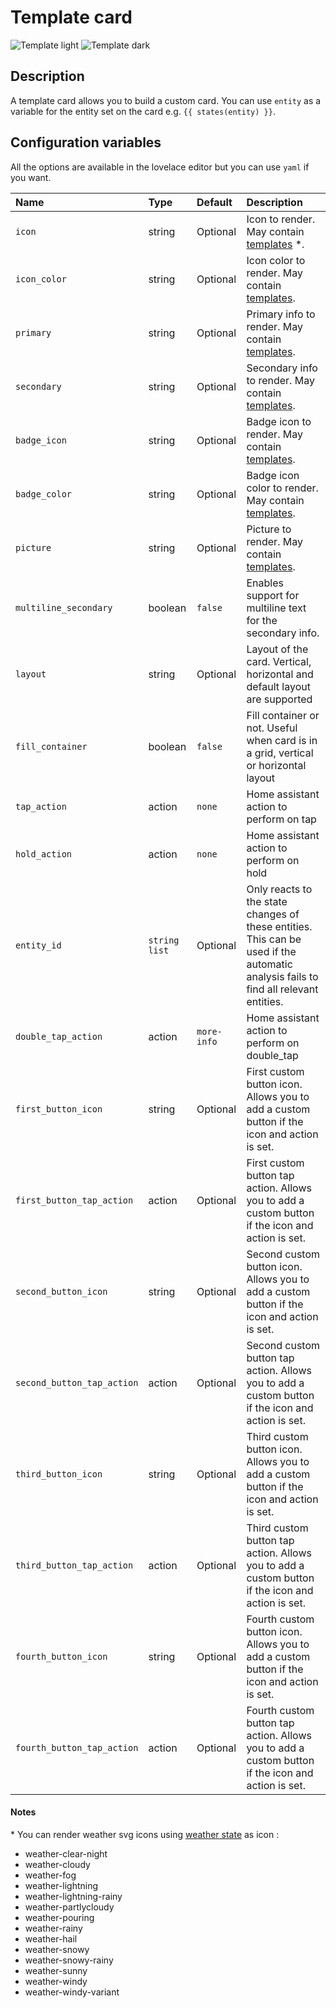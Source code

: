 # Template card

![Template light](../images/template-light.png)
![Template dark](../images/template-dark.png)

## Description

A template card allows you to build a custom card. You can use `entity` as a variable for the entity set on the card e.g. `{{ states(entity) }}`.

## Configuration variables

All the options are available in the lovelace editor but you can use `yaml` if you want.

| Name                       | Type            | Default     | Description                                                                                                                         |
| :--------------------------| :-------------- | :---------- | :---------------------------------------------------------------------------------------------------------------------------------- |
| `icon`                     | string          | Optional    | Icon to render. May contain [templates](https://www.home-assistant.io/docs/configuration/templating/) \*.                           |
| `icon_color`               | string          | Optional    | Icon color to render. May contain [templates](https://www.home-assistant.io/docs/configuration/templating/).                        |
| `primary`                  | string          | Optional    | Primary info to render. May contain [templates](https://www.home-assistant.io/docs/configuration/templating/).                      |
| `secondary`                | string          | Optional    | Secondary info to render. May contain [templates](https://www.home-assistant.io/docs/configuration/templating/).                    |
| `badge_icon`               | string          | Optional    | Badge icon to render. May contain [templates](https://www.home-assistant.io/docs/configuration/templating/).                        |
| `badge_color`              | string          | Optional    | Badge icon color to render. May contain [templates](https://www.home-assistant.io/docs/configuration/templating/).                  |
| `picture`                  | string          | Optional    | Picture to render. May contain [templates](https://www.home-assistant.io/docs/configuration/templating/).                           |
| `multiline_secondary`      | boolean         | `false`     | Enables support for multiline text for the secondary info.                                                                          |
| `layout`                   | string          | Optional    | Layout of the card. Vertical, horizontal and default layout are supported                                                           |
| `fill_container`           | boolean         | `false`     | Fill container or not. Useful when card is in a grid, vertical or horizontal layout                                                 |
| `tap_action`               | action          | `none`      | Home assistant action to perform on tap                                                                                             |
| `hold_action`              | action          | `none`      | Home assistant action to perform on hold                                                                                            |
| `entity_id`                | `string` `list` | Optional    | Only reacts to the state changes of these entities. This can be used if the automatic analysis fails to find all relevant entities. |
| `double_tap_action`        | action          | `more-info` | Home assistant action to perform on double_tap                                                                                      |
| `first_button_icon`        | string          | Optional    | First custom button icon. Allows you to add a custom button if the icon and action is set.                                          |
| `first_button_tap_action`  | action          | Optional    | First custom button tap action. Allows you to add a custom button if the icon and action is set.                                    |
| `second_button_icon`       | string          | Optional    | Second custom button icon. Allows you to add a custom button if the icon and action is set.                                         |
| `second_button_tap_action` | action          | Optional    | Second custom button tap action. Allows you to add a custom button if the icon and action is set.                                   |
| `third_button_icon`        | string          | Optional    | Third custom button icon. Allows you to add a custom button if the icon and action is set.                                          |
| `third_button_tap_action`  | action          | Optional    | Third custom button tap action. Allows you to add a custom button if the icon and action is set.                                    |
| `fourth_button_icon`       | string          | Optional    | Fourth custom button icon. Allows you to add a custom button if the icon and action is set.                                         |
| `fourth_button_tap_action` | action          | Optional    | Fourth custom button tap action. Allows you to add a custom button if the icon and action is set.                                   |

#### Notes

\* You can render weather svg icons using [weather state](https://developers.home-assistant.io/docs/core/entity/weather/#recommended-values-for-state-and-condition) as icon :

-   weather-clear-night
-   weather-cloudy
-   weather-fog
-   weather-lightning
-   weather-lightning-rainy
-   weather-partlycloudy
-   weather-pouring
-   weather-rainy
-   weather-hail
-   weather-snowy
-   weather-snowy-rainy
-   weather-sunny
-   weather-windy
-   weather-windy-variant
